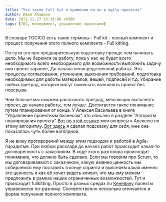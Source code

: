 ```yaml
---
title: "Что такое full kit и применим ли он в agile-проектах"
author: Иван Абашкин
date: 2021-11-27 16:38:00 +0300
tags: [TOC, менеджмент, управление проектами]
---
```

В словаре TOCICO есть такие термины - Full kit - полный комплект и процесс получения этого полного комплекта - Full kitting.

По сути это про предварительную подготовку прежде чем начинать дело. Мы не беремся за работу, пока у нас не будет всего необходимого всего необходимого для возможности выполнить задачу или проект заранее, До начала непосредственной работы.
Это процессы согласования, уточнения, выяснения требований, подготовка необходимых для работы материалов, вещей, подписей и т.д. Убирание любых преград, которые могут помешать выполнять проект без перерыва.

Чем больше мы сможем распознать преград, мешающих выполнять проект, до начала работы, тем лучше. Достигается такое понимание путем планирования от конца. 
У Алексея Васильева в книге "Управление проектным бизнесом" это описано в разделе "Алгоритм планирования проекта" [Вот по этой ссылке](https://t.me/proprocess_ru/708) мои вопросы к Алексею по этому алгоритму. [Вот здесь](https://t.me/proprocess_ru/885) я сделал подсказку для себя, мне она показалась чуть более наглядной.

Я не вижу противоречий между этим подходом и работой в Agile-парадигме. При любом раскладе до начала работ происходит какая-то договоренность с заказчиком. В ходе этого разговора происходит понимание, что должно быть сделано. 
Если мы говорим про Scrum, то мы договариваемся с заказчиком, какую именно ценность мы собираемся ему поставить в конце спринта и выясняем какая именно это ценность и как её хочет видеть клиент, что мы ему можем предложить в рамках наших ограниченных возможностей. Тут и происходит fullkitting. 
Просто в разных средах по [Кеневину](https://www.youtube.com/watch?v=rCLth07UAsA)  проекты управляются по-разному. Соответственно несколько отличается и форма получения полного комплекта.